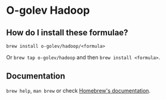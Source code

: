 # O-golev Hadoop

## How do I install these formulae?

`brew install o-golev/hadoop/<formula>`

Or `brew tap o-golev/hadoop` and then `brew install <formula>`.

## Documentation

`brew help`, `man brew` or check [Homebrew's documentation](https://docs.brew.sh).

